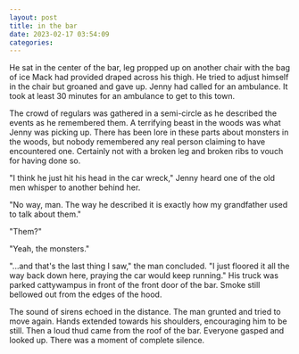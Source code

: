 ```yaml
---
layout: post
title: in the bar
date: 2023-02-17 03:54:09
categories:
---
```


He sat in the center of the bar, leg propped up on another chair with the bag of ice Mack had provided draped across his thigh. He tried to adjust himself in the chair but groaned and gave up. Jenny had called for an ambulance. It took at least 30 minutes for an ambulance to get to this town.

The crowd of regulars was gathered in a semi-circle as he described the events as he remembered them. A terrifying beast in the woods was what Jenny was picking up. There has been lore in these parts about monsters in the woods, but nobody remembered any real person claiming to have encountered one. Certainly not with a broken leg and broken ribs to vouch for having done so.

"I think he just hit his head in the car wreck," Jenny heard one of the old men whisper to another behind her.

"No way, man. The way he described it is exactly how my grandfather used to talk about them."

"Them?"

"Yeah, the monsters."

"...and that's the last thing I saw," the man concluded. "I just floored it all the way back down here, praying the car would keep running." His truck was parked cattywampus in front of the front door of the bar. Smoke still bellowed out from the edges of the hood.

The sound of sirens echoed in the distance. The man grunted and tried to move again. Hands extended towards his shoulders, encouraging him to be still. Then a loud thud came from the roof of the bar. Everyone gasped and looked up. There was a moment of complete silence.
